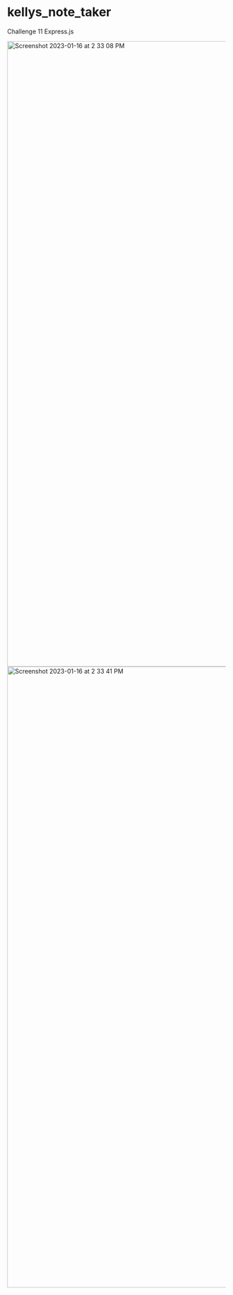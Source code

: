 # kellys_note_taker
Challenge 11 Express.js

<img width="1438" alt="Screenshot 2023-01-16 at 2 33 08 PM" src="https://user-images.githubusercontent.com/105178236/212753784-a2bbcc0a-b453-4f0f-8992-3be46f791180.png">

<img width="1428" alt="Screenshot 2023-01-16 at 2 33 41 PM" src="https://user-images.githubusercontent.com/105178236/212753853-cc7ecc95-bf4d-4e75-b31e-de4de4d0303e.png">
